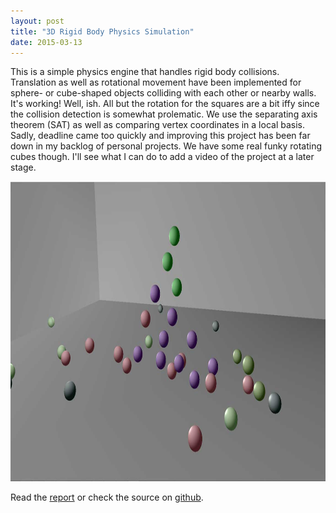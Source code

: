 ```yaml
---
layout: post
title: "3D Rigid Body Physics Simulation"
date: 2015-03-13
---
```


This is a simple physics engine that handles rigid body collisions. Translation as well as rotational movement have been implemented for sphere- or cube-shaped objects colliding with each other or nearby walls. It's working! Well, ish. All but the rotation for the squares are a bit iffy since the collision detection is somewhat prolematic. We use the separating axis theorem (SAT) as well as comparing vertex coordinates in a local basis. Sadly, deadline came too quickly and improving this project has been far down in my backlog of personal projects. We have some real funky rotating cubes though. I'll see what I can do to add a video of the project at a later stage.

<img width="800" height="480" src="/images/balls_2.jpg">

Read the [report](/reports/TNM085_group5.pdf) or check the source on [github](https://github.com/Liljan/AKRS3D).

